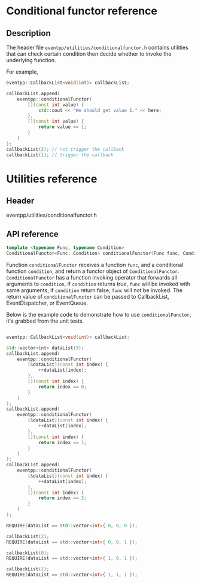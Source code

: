 # Conditional functor reference

## Description

The header file `eventpp/utilities/conditionalfunctor.h` contains utilities that can check certain condition then decide whether to invoke the underlying function.  

For example,  

```c++
eventpp::CallbackList<void(int)> callbackList;

callbackList.append(
	eventpp::conditionalFunctor(
		[](const int value) {
			std::cout << "We should get value 1." << here;
		},
		[](const int value) {
			return value == 1;
		}
	)
);
callbackList(2); // not trigger the callback
callbackList(1); // trigger the callback
```

# Utilities reference

## Header

eventpp/utilities/conditionalfunctor.h

## API reference

```c++
template <typename Func, typename Condition>
ConditionalFunctor<Func, Condition> conditionalFunctor(Func func, Condition condition);
```

Function `conditionalFunctor` receives a function `func`, and a conditional function `condition`, and return a functor object of `ConditionalFunctor`. `ConditionalFunctor` has a function invoking operator that forwards all arguments to `condition`, if `condition` returns true, `func` will be invoked with same arguments, if `condition` return false, `func` will not be invoked. The return value of `conditionalFunctor` can be passed to CallbackList, EventDispatcher, or EventQueue.  

Below is the example code to demonstrate how to use `conditionalFunctor`, it's grabbed from the unit tests.  

```c++

eventpp::CallbackList<void(int)> callbackList;

std::vector<int> dataList(3);
callbackList.append(
	eventpp::conditionalFunctor(
		[&dataList](const int index) {
			++dataList[index];
		},
		[](const int index) {
			return index == 0;
		}
	)
);
callbackList.append(
	eventpp::conditionalFunctor(
		[&dataList](const int index) {
			++dataList[index];
		},
		[](const int index) {
			return index == 1;
		}
	)
);
callbackList.append(
	eventpp::conditionalFunctor(
		[&dataList](const int index) {
			++dataList[index];
		},
		[](const int index) {
			return index == 2;
		}
	)
);

REQUIRE(dataList == std::vector<int>{ 0, 0, 0 });

callbackList(2);
REQUIRE(dataList == std::vector<int>{ 0, 0, 1 });

callbackList(0);
REQUIRE(dataList == std::vector<int>{ 1, 0, 1 });

callbackList(1);
REQUIRE(dataList == std::vector<int>{ 1, 1, 1 });

```
